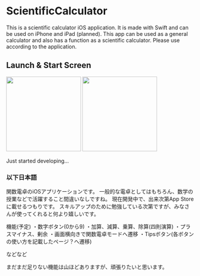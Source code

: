 # ScientificCalculator

This is a scientific calculator iOS application. It is made with Swift and can be used on iPhone and iPad (planned).
This app can be used as a general calculator and also has a function as a scientific calculator.
Please use according to the application.

## Launch & Start Screen
<img src="SC_LaunchScreen.png" width="200" />
<img src="SC_StartScreen.png" width="200" />

Just started developing...


### 以下日本語
  関数電卓のiOSアプリケーションです。
一般的な電卓としてはもちろん、数学の授業などで活躍すること間違いなしですね。
現在開発中で、出来次第App Storeに載せるつもりです。
スキルアップのために勉強している次第ですが、みなさんが使ってくれると何より嬉しいです。

機能(予定)
・数字ボタン(0から9)
・加算、減算、乗算、除算(四則演算)
・プラスマイナス、剰余
・画面横向きで関数電卓モードへ遷移
・Tipsボタン(各ボタンの使い方を記載したページ？へ遷移)

などなど

まだまだ足りない機能は山ほどありますが、頑張りたいと思います。
